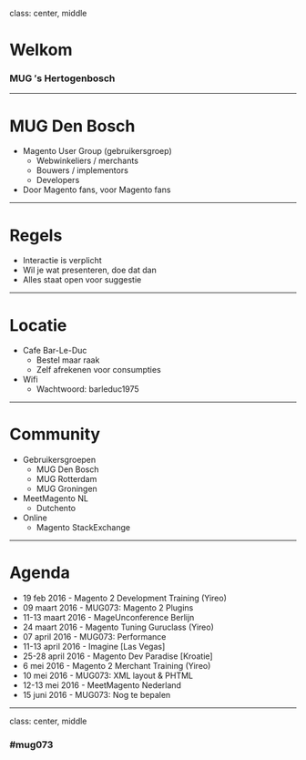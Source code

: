 class: center, middle
# Welkom
### MUG &prime;s Hertogenbosch

---
# MUG Den Bosch
* Magento User Group (gebruikersgroep)
    * Webwinkeliers / merchants
    * Bouwers / implementors
    * Developers
* Door Magento fans, voor Magento fans

---
# Regels
* Interactie is verplicht
* Wil je wat presenteren, doe dat dan
* Alles staat open voor suggestie

---
# Locatie
* Cafe Bar-Le-Duc
    * Bestel maar raak
    * Zelf afrekenen voor consumpties
* Wifi
    * Wachtwoord: barleduc1975

---
# Community
* Gebruikersgroepen
    * MUG Den Bosch
    * MUG Rotterdam
    * MUG Groningen
* MeetMagento NL
    * Dutchento
* Online
    * Magento StackExchange

---
# Agenda
- 19 feb 2016 - Magento 2 Development Training (Yireo)
- 09 maart 2016 - MUG073: Magento 2 Plugins
- 11-13 maart 2016 - MageUnconference Berlijn
- 24 maart 2016 - Magento Tuning Guruclass (Yireo)
- 07 april 2016 - MUG073: Performance
- 11-13 april 2016 - Imagine [Las Vegas]
- 25-28 april 2016 - Magento Dev Paradise [Kroatie]
- 6 mei 2016 - Magento 2 Merchant Training (Yireo)
- 10 mei 2016 - MUG073: XML layout & PHTML
- 12-13 mei 2016 - MeetMagento Nederland
- 15 juni 2016 - MUG073: Nog te bepalen


---
class: center, middle
### #mug073
